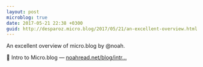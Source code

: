```yaml
---
layout: post
microblog: true
date: 2017-05-21 22:38 +0300
guid: http://desparoz.micro.blog/2017/05/21/an-excellent-overview.html
---
```

An excellent overview of micro.blog by @noah.

🔗 Intro to Micro.blog — [noahread.net/blog/intr...](https://noahread.net/blog/intro-to-micro-blog)
